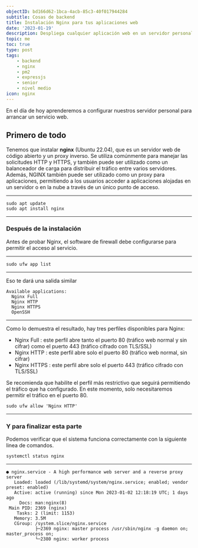```yaml
---
objectID: bd166d62-1bca-4acb-85c3-40f017944284
subtitle: Cosas de backend
title: Instalación Nginx para tus aplicaciones web
date: '2023-01-19'
description: Despliega cualquier aplicación web en un servidor personal
topic: me
toc: true
type: post
tags:
    - backend
    - nginx
    - pm2
    - expressjs
    - senior
    - nivel medio
icon: nginx
---
```


En el día de hoy aprenderemos a configurar nuestros servidor personal para arrancar un servicio web.

## Primero de todo

Tenemos que instalar **nginx** (Ubuntu 22.04), que es un servidor web de código abierto y un proxy inverso. Se utiliza comúnmente para manejar las solicitudes HTTP y HTTPS, y también puede ser utilizado como un balanceador de carga para distribuir el tráfico entre varios servidores. Además, NGINX también puede ser utilizado como un proxy para aplicaciones, permitiendo a los usuarios acceder a aplicaciones alojadas en un servidor o en la nube a través de un único punto de acceso.

---

```shell
sudo apt update
sudo apt install nginx
```

---

### Después de la instalación

Antes de probar Nginx, el software de firewall debe configurarse para permitir el acceso al servicio.

---

```shell
sudo ufw app list
```

---

Eso te dará una salida similar

```shell
Available applications:
  Nginx Full
  Nginx HTTP
  Nginx HTTPS
  OpenSSH
```

---

Como lo demuestra el resultado, hay tres perfiles disponibles para Nginx:

-   Nginx Full : este perfil abre tanto el puerto 80 (tráfico web normal y sin cifrar) como el puerto 443 (tráfico cifrado con TLS/SSL)
-   Nginx HTTP : este perfil abre solo el puerto 80 (tráfico web normal, sin cifrar)
-   Nginx HTTPS : este perfil abre solo el puerto 443 (tráfico cifrado con TLS/SSL)

Se recomienda que habilite el perfil más restrictivo que seguirá permitiendo el tráfico que ha configurado. En este momento, solo necesitaremos permitir el tráfico en el puerto 80.

```shell
sudo ufw allow 'Nginx HTTP'
```

---

### Y para finalizar esta parte

Podemos verificar que el sistema funciona correctamente con la siguiente linea de comandos.

```shell
systemctl status nginx
```

---

```shell
● nginx.service - A high performance web server and a reverse proxy server
   Loaded: loaded (/lib/systemd/system/nginx.service; enabled; vendor preset: enabled)
   Active: active (running) since Mon 2023-01-02 12:18:19 UTC; 1 days ago
     Docs: man:nginx(8)
 Main PID: 2369 (nginx)
    Tasks: 2 (limit: 1153)
   Memory: 3.5M
   CGroup: /system.slice/nginx.service
           ├─2369 nginx: master process /usr/sbin/nginx -g daemon on; master_process on;
           └─2380 nginx: worker process
```
